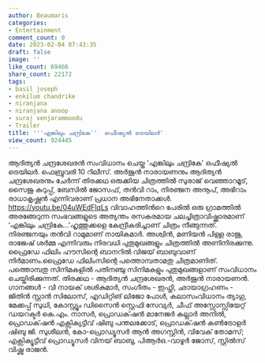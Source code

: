 ```yaml
---
author: Beaumaris
categories:
- Entertainment
comment_count: 0
date: 2023-02-04 07:43:35
draft: false
image: ''
like_count: 69466
share_count: 22172
tags:
- basil joseph
- enkilum chandrike
- niranjana
- niranjana anoop
- suraj venjarammoodu
- Trailer
title: '''എങ്കിലും ചന്ദ്രികേ''  ഒഫീഷ്യൽ ട്രെയിലർ'
view_count: 924445
---
```


ആദിത്യൻ ചന്ദ്രശേഖരൻ സംവിധാനം ചെയ്ത 'എങ്കിലും ചന്ദ്രികേ' ഒഫീഷ്യൽ ട്രെയിലർ. ഫെബ്രുവരി 10 റിലീസ്. അർജുൻ നാരായണനും ആദിത്യൻ ചന്ദ്രശേഖരനും ചേർന്ന് തിരക്കഥ ഒരുക്കിയ ചിത്രത്തിൽ സുരാജ് വെഞ്ഞാറമൂട്, സൈജു കുറുപ്പ്, ബേസിൽ ജോസഫ്, തൻവി റാം, നിരഞ്ജന അനൂപ്, അഭിറാം രാധാകൃഷ്ണൻ എന്നിവരാണ് പ്രധാന അഭിനേതാക്കൾ. https://youtu.be/04uWEdFlqLs വിവാഹത്തിന്‍റെ പേരിൽ ഒരു ഗ്രാമത്തിൽ അരങ്ങേറുന്ന സംഭവങ്ങളുടെ അത്യന്തം രസകരമായ ചലച്ചിത്രാവിഷ്ക്കാരമാണ് ‘എങ്കിലും ചന്ദ്രികേ...'ഹൃത്തുക്കളെ കേന്ദ്രീകരിച്ചാണ് ചിത്രം നീങ്ങുന്നത്. നിരഞ്ജനയും തൻവി റാമുമാണ് നായികമാർ. അശ്വിൻ, മണിയൻ പിള്ള രാജു, രാജേഷ് ശർമ്മ എന്നിവരും നിരവധി പുതുമുഖങ്ങളും ചിത്രത്തിൽ അണിനിരക്കുന്നു. ഫ്രൈഡേ ഫിലിം ഹൗസിന്റെ ബാനറിൽ വിജയ് ബാബുവാണ് നിർമാണം.ഫ്രൈഡേ ഫിലിംസിന്റെ പത്തൊമ്പതാമതു ചിത്രമാണിത്. പത്തൊമ്പതു സിനിമകളിൽ പതിനഞ്ചു സിനിമകളും പുതുമുഖങ്ങളാണ് സംവിധാനം ചെയ്തിരിക്കുന്നത്. തിരക്കഥ - ആദിത്യൻ ചന്ദ്രശേഖരൻ, അർജുൻ നാരായണൻ. ഗാനങ്ങൾ - വി നായക് ശശികുമാർ, സംഗീതം - ഇഫ്തി, ഛായാഗ്രഹണം - ജിതിൻ സ്റ്റാൻ സിലോസ്, എഡിറ്റിങ് ലിജോ പോൾ, കലാസംവിധാനം ത്യാഗു, മേക്കപ്പ് സുധി, കോസ്റ്റ്യൂം ഡിസൈൻ സ്റ്റെഫി സേവ്യർ, ചീഫ് അസ്സോസ്സിയേറ്റ് ഡയറക്ടർ കെ.എം. നാസർ, പ്രൊഡക്‌ഷൻ മാനേജർ കല്ലാർ അനിൽ, പ്രൊഡക്‌ഷൻ എക്സിക്യട്ടീവ് ഷിബു പന്തലക്കോട്, പ്രൊഡക്‌ഷൻ കൺട്രോളർ ഷിബു ജി. സുശീലൻ, കോ-പ്രൊഡ്യൂസർ ആൻ അഗസ്റ്റിൻ, വിവേക് തോമസ്; എക്സിക്യൂട്ടീവ് പ്രൊഡ്യൂസർ വിനയ് ബാബു, പിആർഒ.-വാഴൂർ ജോസ്, സ്റ്റിൽസ് വിഷ്ണു രാജൻ.